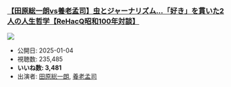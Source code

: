 ### [【田原総一朗vs養老孟司】虫とジャーナリズム…「好き」を貫いた2人の人生哲学【ReHacQ昭和100年対談】](https://www.youtube.com/watch?v=k3AOtxFw9BE)
[![](https://img.youtube.com/vi/k3AOtxFw9BE/sddefault.jpg)](https://www.youtube.com/watch?v=k3AOtxFw9BE)
-   公開日: 2025-01-04
-   視聴数: 235,485
-   **いいね数: 3,481**
-   出演者: [田原総一朗](/rehacq_fan/people/田原総一朗 "wikilink"), [養老孟司](/rehacq_fan/people/養老孟司 "wikilink")
